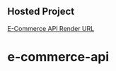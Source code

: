 ## Hosted Project

[E-Commerce API Render URL](https://e-commerce-api-rxux.onrender.com)


# e-commerce-api
